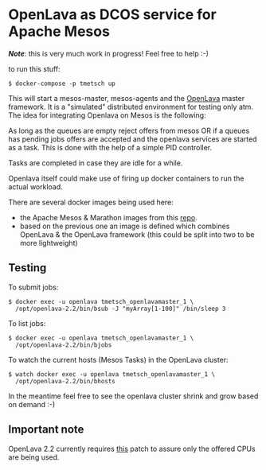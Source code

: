 # OpenLava as DCOS service for Apache Mesos

***Note***: this is very much work in progress! Feel free to help :-)

to run this stuff:

    $ docker-compose -p tmetsch up

This will start a mesos-master, mesos-agents and the
[OpenLava](http://openlava.org) master framework. It is a "simulated"
distributed environment for testing only atm. The idea for integrating
Openlava on Mesos is the following:

As long as the queues are empty reject offers from mesos OR if a queues has
pending jobs offers are accepted and the openlava services are started as a
task. This is done with the help of a simple PID controller.

Tasks are completed in case they are idle for a while.

Openlava itself could make use of firing up docker containers to run the
actual workload.

There are several docker images being used here:

* the Apache Mesos & Marathon images from  this
 [repo](https://github.com/tmetsch/docker_compose_mesos).
* based on the previous one an image is defined which combines OpenLava & the
OpenLava framework (this could be split into two to be more
lightweight)

## Testing

To submit jobs:

    $ docker exec -u openlava tmetsch_openlavamaster_1 \ 
      /opt/openlava-2.2/bin/bsub -J "myArray[1-100]" /bin/sleep 3

To list jobs:

    $ docker exec -u openlava tmetsch_openlavamaster_1 \ 
      /opt/openlava-2.2/bin/bjobs

To watch the current hosts (Mesos Tasks) in the OpenLava cluster:

    $ watch docker exec -u openlava tmetsch_openlavamaster_1 \
      /opt/openlava-2.2/bin/bhosts

In the meantime feel free to see the openlava cluster shrink and grow based on 
demand :-)

## Important note

OpenLava 2.2 currently requires [this](https://github.com/openlava/2.2/pull/2) 
patch to assure only the offered CPUs are being used.
